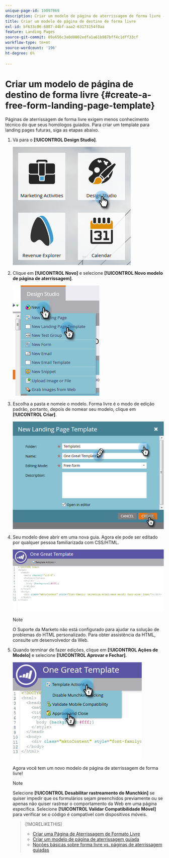 ```yaml
---
unique-page-id: 10097969
description: Criar um modelo de página de aterrissagem de forma livre - Documentação do Marketo - Documentação do produto
title: Criar um modelo de página de destino de forma livre
exl-id: bf633c86-6087-44bf-aaa2-63173154f0aa
feature: Landing Pages
source-git-commit: 09a656c3a0d0002edfa1a61b987bff4c1dff33cf
workflow-type: tm+mt
source-wordcount: '196'
ht-degree: 6%

---
```


# Criar um modelo de página de destino de forma livre {#create-a-free-form-landing-page-template}

Páginas de aterrissagem de forma livre exigem menos conhecimento técnico do que seus homólogos guiados. Para criar um template para landing pages futuras, siga as etapas abaixo.

1. Vá para o **[!UICONTROL Design Studio]**.

   ![](assets/one.png)

1. Clique em **[!UICONTROL Novo]** e selecione **[!UICONTROL Novo modelo de página de aterrissagem]**.

   ![](assets/two.png)

1. Escolha a pasta e nomeie o modelo. Forma livre é o modo de edição padrão, portanto, depois de nomear seu modelo, clique em **[!UICONTROL Criar]**.

   ![](assets/three.png)

1. Seu modelo deve abrir em uma nova guia. Agora ele pode ser editado por qualquer pessoa familiarizada com CSS/HTML.

   ![](assets/four.png)

   >[!NOTE]
   >
   >O Suporte da Marketo não está configurado para ajudar na solução de problemas do HTML personalizado. Para obter assistência da HTML, consulte um desenvolvedor da Web.

1. Quando terminar de fazer edições, clique em **[!UICONTROL Ações de Modelo]** e selecione **[!UICONTROL Aprovar e Fechar]**.

   ![](assets/five.png)

   Agora você tem um novo modelo de página de aterrissagem de forma livre!

   >[!NOTE]
   >
   >Selecione **[!UICONTROL Desabilitar rastreamento do Munchkin]** se quiser impedir que os formulários sejam preenchidos previamente ou se apenas não quiser rastrear o comportamento da Web em uma página específica.
   >Selecione **[!UICONTROL Validar Compatibilidade Móvel]** para verificar se o código é compatível com dispositivos móveis.

   >[!MORELIKETHIS]
   >
   >* [Criar uma Página de Aterrissagem de Formato Livre](/help/marketo/product-docs/demand-generation/landing-pages/free-form-landing-pages/create-a-free-form-landing-page.md)
   >* [Criar um modelo de página de aterrissagem guiada](/help/marketo/product-docs/demand-generation/landing-pages/landing-page-templates/create-a-guided-landing-page-template.md)
   >* [Noções básicas sobre forma livre vs. páginas de aterrissagem guiadas](/help/marketo/product-docs/demand-generation/landing-pages/understanding-landing-pages/understanding-free-form-vs-guided-landing-pages.md)
